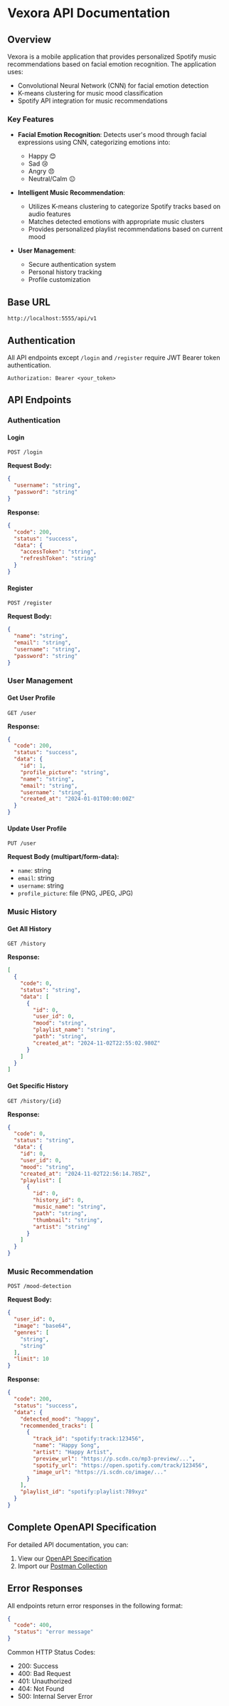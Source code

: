 # Vexora API Documentation

## Overview

Vexora is a mobile application that provides personalized Spotify music recommendations based on facial emotion
recognition. The application uses:

- Convolutional Neural Network (CNN) for facial emotion detection
- K-means clustering for music mood classification
- Spotify API integration for music recommendations

### Key Features

- **Facial Emotion Recognition**: Detects user's mood through facial expressions using CNN, categorizing emotions into:
    - Happy 😊
    - Sad 😢
    - Angry 😠
    - Neutral/Calm 😐

- **Intelligent Music Recommendation**:
    - Utilizes K-means clustering to categorize Spotify tracks based on audio features
    - Matches detected emotions with appropriate music clusters
    - Provides personalized playlist recommendations based on current mood

- **User Management**:
    - Secure authentication system
    - Personal history tracking
    - Profile customization

## Base URL

```
http://localhost:5555/api/v1
```

## Authentication

All API endpoints except `/login` and `/register` require JWT Bearer token authentication.

```http
Authorization: Bearer <your_token>
```

## API Endpoints

### Authentication

#### Login

```http
POST /login
```

**Request Body:**

```json
{
  "username": "string",
  "password": "string"
}
```

**Response:**

```json
{
  "code": 200,
  "status": "success",
  "data": {
    "accessToken": "string",
    "refreshToken": "string"
  }
}
```

#### Register

```http
POST /register
```

**Request Body:**

```json
{
  "name": "string",
  "email": "string",
  "username": "string",
  "password": "string"
}
```

### User Management

#### Get User Profile

```http
GET /user
```

**Response:**

```json
{
  "code": 200,
  "status": "success",
  "data": {
    "id": 1,
    "profile_picture": "string",
    "name": "string",
    "email": "string",
    "username": "string",
    "created_at": "2024-01-01T00:00:00Z"
  }
}
```

#### Update User Profile

```http
PUT /user
```

**Request Body (multipart/form-data):**

- `name`: string
- `email`: string
- `username`: string
- `profile_picture`: file (PNG, JPEG, JPG)

### Music History

#### Get All History

```http
GET /history
```

**Response:**

```json
[
  {
    "code": 0,
    "status": "string",
    "data": [
      {
        "id": 0,
        "user_id": 0,
        "mood": "string",
        "playlist_name": "string",
        "path": "string",
        "created_at": "2024-11-02T22:55:02.980Z"
      }
    ]
  }
]
```

#### Get Specific History

```http
GET /history/{id}
```

**Response:**

```json
{
  "code": 0,
  "status": "string",
  "data": {
    "id": 0,
    "user_id": 0,
    "mood": "string",
    "created_at": "2024-11-02T22:56:14.785Z",
    "playlist": [
      {
        "id": 0,
        "history_id": 0,
        "music_name": "string",
        "path": "string",
        "thumbnail": "string",
        "artist": "string"
      }
    ]
  }
}
```

### Music Recommendation

```http request
POST /mood-detection
```

**Request Body:**

```json
{
  "user_id": 0,
  "image": "base64",
  "genres": [
    "string",
    "string"
  ],
  "limit": 10
}
```

**Response:**

```json
{
  "code": 200,
  "status": "success",
  "data": {
    "detected_mood": "happy",
    "recommended_tracks": [
      {
        "track_id": "spotify:track:123456",
        "name": "Happy Song",
        "artist": "Happy Artist",
        "preview_url": "https://p.scdn.co/mp3-preview/...",
        "spotify_url": "https://open.spotify.com/track/123456",
        "image_url": "https://i.scdn.co/image/..."
      }
    ],
    "playlist_id": "spotify:playlist:789xyz"
  }
}
```

## Complete OpenAPI Specification

For detailed API documentation, you can:

1. View our [OpenAPI Specification](./api/api-spec.yaml)
2. Import our [Postman Collection](./postman-collection.json)

## Error Responses

All endpoints return error responses in the following format:

```json
{
  "code": 400,
  "status": "error message"
}
```

Common HTTP Status Codes:

- 200: Success
- 400: Bad Request
- 401: Unauthorized
- 404: Not Found
- 500: Internal Server Error